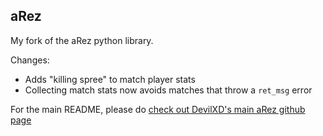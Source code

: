 ## aRez

My fork of the aRez python library.

Changes:
- Adds "killing spree" to match player stats
- Collecting match stats now avoids matches that throw a `ret_msg` error


For the main README, please do [check out DevilXD's main aRez github page](https://github.com/DevilXD/aRez)

